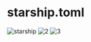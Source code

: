 # starship.toml
![starship](https://0x0.st/-sw7.png)
![2](https://i.imgur.com/xvBEFhn.png)
![3](https://i.imgur.com/R1qIpcj.png)

